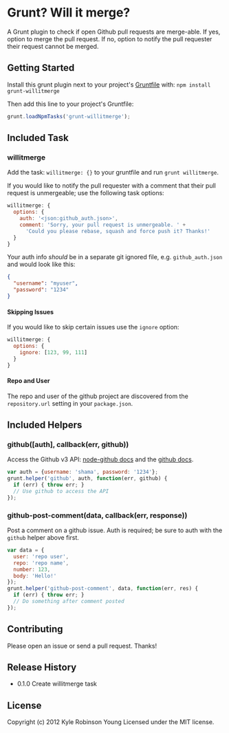 # Grunt? Will it merge?

A Grunt plugin to check if open Github pull requests are merge-able. If yes,
option to merge the pull request. If no, option to notify the pull requester
their request cannot be merged.

## Getting Started

Install this grunt plugin next to your project's [Gruntfile][getting_started]
with: `npm install grunt-willitmerge`

Then add this line to your project's Gruntfile:

```javascript
grunt.loadNpmTasks('grunt-willitmerge');
```

[grunt]: https://github.com/cowboy/grunt
[getting_started]: https://github.com/cowboy/grunt/blob/master/docs/getting_started.md

## Included Task

### willitmerge

Add the task: `willitmerge: {}` to your gruntfile and run
`grunt willitmerge`.

If you would like to notify the pull requester with a comment that their
pull request is unmergeable; use the following task options:

```javascript
willitmerge: {
  options: {
    auth: '<json:github_auth.json>',
    comment: 'Sorry, your pull request is unmergeable. ' +
      'Could you please rebase, squash and force push it? Thanks!'
  }
}
```

Your auth info *should* be in a separate git ignored file, e.g.
`github_auth.json` and would look like this:

```json
{
  "username": "myuser",
  "password": "1234"
}
```

#### Skipping Issues

If you would like to skip certain issues use the `ignore` option:

```javascript
willitmerge: {
  options: {
    ignore: [123, 99, 111]
  }
}
```

#### Repo and User

The repo and user of the github project are discovered from the `repository.url`
setting in your `package.json`.

## Included Helpers

### github([auth], callback(err, github))

Access the Github v3 API:
[node-github docs](http://ajaxorg.github.com/node-github/) and the
[github docs](http://developer.github.com/v3/).

```javascript
var auth = {username: 'shama', password: '1234'};
grunt.helper('github', auth, function(err, github) {
  if (err) { throw err; }
  // Use github to access the API
});
```

### github-post-comment(data, callback(err, response))

Post a comment on a github issue. Auth is required; be sure to auth with the
`github` helper above first.

```javascript
var data = {
  user: 'repo user',
  repo: 'repo name',
  number: 123,
  body: 'Hello!'
});
grunt.helper('github-post-comment', data, function(err, res) {
  if (err) { throw err; }
  // Do something after comment posted
});
```

## Contributing

Please open an issue or send a pull request. Thanks!

## Release History

* 0.1.0 Create willitmerge task

## License

Copyright (c) 2012 Kyle Robinson Young
Licensed under the MIT license.
